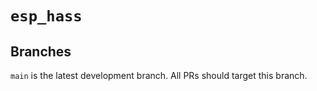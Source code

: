 # `esp_hass`

## Branches

`main` is the latest development branch. All PRs should target this branch.
